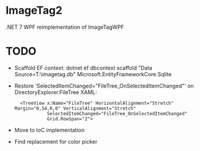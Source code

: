 # ImageTag2
.NET 7 WPF reimplementation of ImageTagWPF

# TODO

* Scaffold EF context: dotnet ef dbcontext scaffold "Data Source=T:\imagetag.db" Microsoft.EntityFrameworkCore.Sqlite

* Restore 'SelectedItemChanged="FileTree_OnSelectedItemChanged"' on DirectoryExplorer.FileTree XAML:

        <TreeView x:Name="FileTree" HorizontalAlignment="Stretch" Margin="0,54,0,0" VerticalAlignment="Stretch"
                  SelectedItemChanged="FileTree_OnSelectedItemChanged"
                  Grid.RowSpan="2">

* Move to IoC implementation
* Find replacement for color picker
